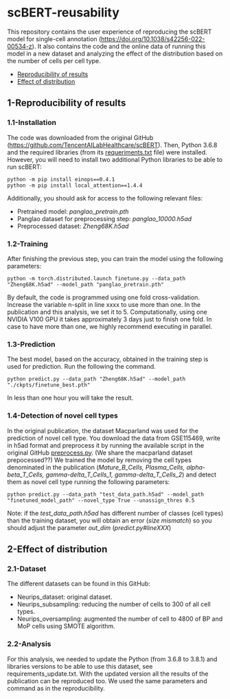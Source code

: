 # scBERT-reusability
This repository contains the user experience of reproducing the scBERT model for single-cell annotation (https://doi.org/10.1038/s42256-022-00534-z). It also contains the code and the online data of running this model in a new dataset and analyzing the effect of the distribution based on the number of cells per cell type.

* [Reproducibility of results](#1-reproducibility-of-results)
* [Effect of distribution](#2-effect-of-distribution)

## 1-Reproducibility of results
### 1.1-Installation
The code was downloaded from the original GitHub (https://github.com/TencentAILabHealthcare/scBERT). Then, Python 3.6.8 and the required libraries (from its [requeriments.txt](https://github.com/TencentAILabHealthcare/scBERT/blob/master/requirements.txt) file) were installed. However, you will need to install two additional Python libraries to be able to run scBERT:
```	
python -m pip install einops==0.4.1
python -m pip install local_attention==1.4.4
```	
Additionally, you should ask for access to the following relevant files:

* Pretrained model: *panglao_pretrain.pth*
* Panglao dataset for preprocessing step: *panglao_10000.h5ad*
* Preprocessed dataset: *Zheng68K.h5ad*
	
### 1.2-Training
After finishing the previous step, you can train the model using the following parameters:
```
python -m torch.distributed.launch finetune.py --data_path "Zheng68K.h5ad" --model_path "panglao_pretrain.pth"
```
By default, the code is programmed using one fold cross-validation. Increase the variable n-split in line xxxx to use more than one. In the publication and this analysis, we set it to 5.
Computationally, using one NVIDIA V100 GPU it takes approximately 3 days just to finish one fold. In case to have more than one, we highly recommend executing in parallel.
### 1.3-Prediction
The best model, based on the accuracy, obtained in the training step is used for prediction. Run the following the command.
```
python predict.py --data_path "Zheng68K.h5ad" --model_path "./ckpts/finetune_best.pth"
```
In less than one hour you will take the result.
### 1.4-Detection of novel cell types
In the original publication, the dataset Macparland was used for the prediction of novel cell type. You download the data from GSE115469, write in h5ad format and preprocess it by running the available script in the original GitHub [preprocess.py](https://github.com/TencentAILabHealthcare/scBERT/blob/master/preprocess.py). (We share the macparland dataset prepocessed??) We trained the model by removing the cell types denominated in the publication (*Mature_B_Cells, Plasma_Cells, alpha-beta_T_Cells, gamma-delta_T_Cells_1, gamma-delta_T_Cells_2*) and detect them as novel cell type running the following parameters:
```
python predict.py --data_path "test_data_path.h5ad" --model_path "finetuned_model_path" --novel_type True --unassign_thres 0.5  
```
Note: if the *test_data_path.h5ad* has different number of classes (cell types) than the training dataset, you will obtain an error (*size mismatch*) so you should adjust the parameter *out_dim* (_predict.py#lineXXX_)
## 2-Effect of distribution
### 2.1-Dataset
The different datasets can be found in this GitHub:

* Neurips_dataset: original dataset.
* Neurips_subsampling: reducing the number of cells to 300 of all cell types.
* Neurips_oversampling: augmented the number of cell to 4800 of BP and MoP cells using SMOTE algorithm.
	
### 2.2-Analysis
For this analysis, we needed to update the Python (from 3.6.8 to 3.8.1) and libraries versions to be able to use this dataset, see requirements_update.txt. With the updated version all the results of the publication can be reproduced too. We used the same parameters and command as in the reproducibility.
